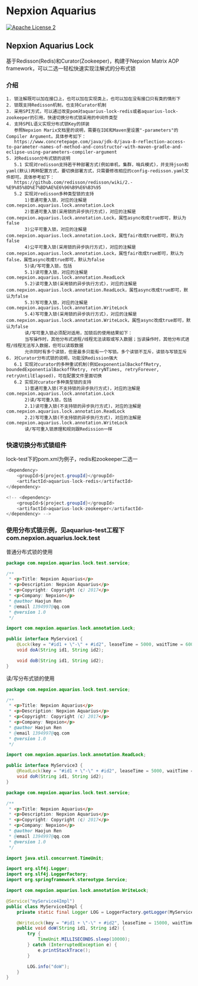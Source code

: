 # Nepxion Aquarius
[![Apache License 2](https://img.shields.io/badge/license-ASF2-blue.svg)](https://www.apache.org/licenses/LICENSE-2.0.txt)

## Nepxion Aquarius Lock
基于Redisson(Redis)和Curator(Zookeeper)，构建于Nepxion Matrix AOP framework，可以二选一轻松快速实现注解式的分布式锁

### 介绍
    1. 锁注解既可以加在接口上，也可以加在实现类上，也可以加在没有接口只有类的情形下
    2. 锁既支持Redisson机制，也支持Curator机制
    3. 采用SPI方式，可以通过改变pom对aquarius-lock-redis或者aquarius-lock-zookeeper的引用，快速切换分布式锁采用的中间件类型
    4. 支持SPEL语义实现分布式锁Key的拼装
       参照Nepxion Marix文档里的说明，需要在IDE和Maven里设置"-parameters"的Compiler Argument。具体参考如下：
       https://www.concretepage.com/java/jdk-8/java-8-reflection-access-to-parameter-names-of-method-and-constructor-with-maven-gradle-and-eclipse-using-parameters-compiler-argument
    5. 对Redisson分布式锁的说明
       5.1 实现对redisson支持若干种部署方式(例如单机，集群，哨兵模式)，并支持json和yaml(默认)两种配置方式，要切换部署方式，只需要修改相应的config-redisson.yaml文件即可。具体参考如下：
       https://github.com/redisson/redisson/wiki/2.-%E9%85%8D%E7%BD%AE%E6%96%B9%E6%B3%95
       5.2 实现对redisson多种类型锁的支持
           1)普通可重入锁，对应的注解是com.nepxion.aquarius.lock.annotation.Lock
           2)普通可重入锁(采用锁的异步执行方式)，对应的注解是com.nepxion.aquarius.lock.annotation.Lock，属性async改成true即可，默认为false
           3)公平可重入锁，对应的注解是com.nepxion.aquarius.lock.annotation.Lock，属性fair改成true即可，默认为false
           4)公平可重入锁(采用锁的异步执行方式)，对应的注解是com.nepxion.aquarius.lock.annotation.Lock，属性fair改成true即可，默认为false，属性async改成true即可，默认为false
           5)读/写可重入锁，包括
           5.1)读可重入锁，对应的注解是com.nepxion.aquarius.lock.annotation.ReadLock
           5.2)读可重入锁(采用锁的异步执行方式)，对应的注解是com.nepxion.aquarius.lock.annotation.ReadLock，属性async改成true即可，默认为false
           5.3)写可重入锁，对应的注解是com.nepxion.aquarius.lock.annotation.WriteLock
           5.4)写可重入锁(采用锁的异步执行方式)，对应的注解是com.nepxion.aquarius.lock.annotation.WriteLock，属性async改成true即可，默认为false
           读/写可重入锁必须配对适用，加锁后的使用结果如下：
           当写操作时，其他分布式进程/线程无法读取或写入数据；当读操作时，其他分布式进程/线程无法写入数据，但可以读取数据
           允许同时有多个读锁，但是最多只能有一个写锁。多个读锁不互斥，读锁与写锁互斥
    6. 对Curator分布式锁的说明，功能没Redission强大
       6.1 实现对curator的多种重试机制(例如exponentialBackoffRetry, boundedExponentialBackoffRetry, retryNTimes, retryForever, retryUntilElapsed)，可在配置文件里面切换
       6.2 实现对curator多种类型锁的支持
           1)普通可重入锁(不支持锁的异步执行方式)，对应的注解是com.nepxion.aquarius.lock.annotation.Lock
           2)读/写可重入锁，包括
           2.1)读可重入锁(不支持锁的异步执行方式)，对应的注解是com.nepxion.aquarius.lock.annotation.ReadLock
           2.2)写可重入锁(不支持锁的异步执行方式)，对应的注解是com.nepxion.aquarius.lock.annotation.WriteLock
           读/写可重入锁原理和规则跟Redission一样

### 快速切换分布式锁组件
lock-test下的pom.xml为例子，redis和zookeeper二选一
```java
<dependency>
    <groupId>${project.groupId}</groupId>
    <artifactId>aquarius-lock-redis</artifactId>
</dependency>

<!-- <dependency>
    <groupId>${project.groupId}</groupId>
    <artifactId>aquarius-lock-zookeeper</artifactId>
</dependency> -->
```

### 使用分布式锁示例，见aquarius-test工程下com.nepxion.aquarius.lock.test	   
普通分布式锁的使用
```java
package com.nepxion.aquarius.lock.test.service;

/**
 * <p>Title: Nepxion Aquarius</p>
 * <p>Description: Nepxion Aquarius</p>
 * <p>Copyright: Copyright (c) 2017</p>
 * <p>Company: Nepxion</p>
 * @author Haojun Ren
 * @email 1394997@qq.com
 * @version 1.0
 */

import com.nepxion.aquarius.lock.annotation.Lock;

public interface MyService1 {
    @Lock(key = "#id1 + \"-\" + #id2", leaseTime = 5000, waitTime = 60000, async=false, fair=false)
    void doA(String id1, String id2);

    void doB(String id1, String id2);
}
```

读/写分布式锁的使用
```java
package com.nepxion.aquarius.lock.test.service;

/**
 * <p>Title: Nepxion Aquarius</p>
 * <p>Description: Nepxion Aquarius</p>
 * <p>Copyright: Copyright (c) 2017</p>
 * <p>Company: Nepxion</p>
 * @author Haojun Ren
 * @email 1394997@qq.com
 * @version 1.0
 */

import com.nepxion.aquarius.lock.annotation.ReadLock;

public interface MyService3 {
    @ReadLock(key = "#id1 + \"-\" + #id2", leaseTime = 5000, waitTime = 60000, async=false)
    void doR(String id1, String id2);
}
```

```java
package com.nepxion.aquarius.lock.test.service;

/**
 * <p>Title: Nepxion Aquarius</p>
 * <p>Description: Nepxion Aquarius</p>
 * <p>Copyright: Copyright (c) 2017</p>
 * <p>Company: Nepxion</p>
 * @author Haojun Ren
 * @email 1394997@qq.com
 * @version 1.0
 */

import java.util.concurrent.TimeUnit;

import org.slf4j.Logger;
import org.slf4j.LoggerFactory;
import org.springframework.stereotype.Service;

import com.nepxion.aquarius.lock.annotation.WriteLock;

@Service("myService4Impl")
public class MyService4Impl {
    private static final Logger LOG = LoggerFactory.getLogger(MyService4Impl.class);

    @WriteLock(key = "#id1 + \"-\" + #id2", leaseTime = 15000, waitTime = 60000, async = false)
    public void doW(String id1, String id2) {
        try {
            TimeUnit.MILLISECONDS.sleep(10000);
        } catch (InterruptedException e) {
            e.printStackTrace();
        }

        LOG.info("doW");
    }
}
```
